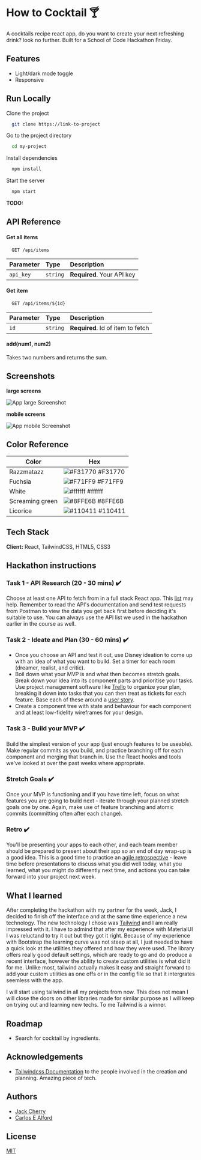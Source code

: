 # How to Cocktail :cocktail:

A cocktails recipe react app, do you want to create your next refreshing drink? look no further. Built for a School of Code Hackathon Friday.


## Features

- Light/dark mode toggle
- Responsive


## Run Locally

Clone the project

```bash
  git clone https://link-to-project
```

Go to the project directory

```bash
  cd my-project
```

Install dependencies

```bash
  npm install
```

Start the server

```bash
  npm start
```

**TODO:**
## API Reference

#### Get all items

```http
  GET /api/items
```

| Parameter | Type     | Description                |
| :-------- | :------- | :------------------------- |
| `api_key` | `string` | **Required**. Your API key |

#### Get item

```http
  GET /api/items/${id}
```

| Parameter | Type     | Description                       |
| :-------- | :------- | :-------------------------------- |
| `id`      | `string` | **Required**. Id of item to fetch |

#### add(num1, num2)

Takes two numbers and returns the sum.


## Screenshots

**large screens**

![App large Screenshot](./assets/screenshot/screenshot-1.png)

**mobile screens**

![App mobile Screenshot](./assets/screenshot/screenshot-2.png)


## Color Reference

| Color             | Hex                                                                |
| ----------------- | ------------------------------------------------------------------ |
| Razzmatazz | ![#F31770](https://via.placeholder.com/10/F31770?text=+) #F31770 |
| Fuchsia | ![#F71FF9](https://via.placeholder.com/10/F71FF9?text=+) #F71FF9 |
| White | ![#ffffff](https://via.placeholder.com/10/ffffff?text=+) #ffffff |
| Screaming green | ![#8FFE6B](https://via.placeholder.com/10/8FFE6B?text=+) #8FFE6B |
| Licorice | ![#110411](https://via.placeholder.com/10/110411?text=+) #110411 |


## Tech Stack

**Client:** React, TailwindCSS, HTML5, CSS3


## Hackathon instructions


### Task 1 - API Research (20 - 30 mins) :heavy_check_mark:

Choose at least one API to fetch from in a full stack React app. This [list](https://apilist.fun) may help. Remember to read the API's documentation and send test requests from Postman to view the data you get back first before deciding it's suitable to use. You can always use the API list we used in the hackathon earlier in the course as well.

### Task 2 - Ideate and Plan (30 - 60 mins) :heavy_check_mark:

- Once you choose an API and test it out, use Disney ideation to come up with an idea of what you want to build. Set a timer for each room (dreamer, realist, and critic).
- Boil down what your MVP is and what then becomes stretch goals. Break down your idea into its component parts and prioritise your tasks. Use project management software like [Trello](https://trello.com/en) to organize your plan, breaking it down into tasks that you can then treat as tickets for each feature. Base each of these around a [user story](https://www.atlassian.com/agile/project-management/user-stories).
- Create a component tree with state and behaviour for each component and at least low-fidelity wireframes for your design.

### Task 3 - Build your MVP :heavy_check_mark:

Build the simplest version of your app (just enough features to be useable). Make regular commits as you build, and practice branching off for each component and merging that branch in. Use the React hooks and tools we've looked at over the past weeks where appropriate.

### Stretch Goals :heavy_check_mark:

Once your MVP is functioning and if you have time left, focus on what features you are going to build next - iterate through your planned stretch goals one by one. Again, make use of feature branching and atomic commits (committing often after each change).

### Retro :heavy_check_mark:

You'll be presenting your apps to each other, and each team member should be prepared to present about their app so an end of day wrap-up is a good idea. This is a good time to practice an [agile retrospective](https://www.atlassian.com/team-playbook/plays/retrospective) - leave time before presentations to discuss what you did well today, what you learned, what you might do differently next time, and actions you can take forward into your project next week.


## What I learned

After completing the hackathon with my partner for the week, Jack, I decided to finish off the interface and at the same time experience a new technology. 
The new technology I chose was [Tailwind](https://tailwindcss.com/) and I am really impressed with it. I have to admind that after my experience with MaterialUI I was reluctand to try it out but they got it right.
Because of my experience with Bootstrap the learning curve was not steep at all, I just needed to have a quick look at the utilities they offered and how they were used. The library offers really good default settings, which are ready to go and do produce a recent interface, however the ability to create custom utilities is what did it for me. Unlike most, tailwind actually makes it easy and straight forward to add your custom utilities as one offs or in the config file so that it intergrates seemless with the app.

I will start using tailwind in all my projects from now. This does not mean I will close the doors on other libraries made for similar purpose as I will keep on trying out and learning new techs. To me Tailwind is a winner.


## Roadmap

- Search for cocktail by ingredients.


## Acknowledgements

 - [Tailwindcss Documentation](https://tailwindcss.com/docs/installation) to the people involved in the creation and planning. Amazing piece of tech.


## Authors

- [Jack Cherry](https://github.com/JackC91)
- [Carlos E Alford](https://carlosealford.com/)


## License

[MIT](https://choosealicense.com/licenses/mit/)
